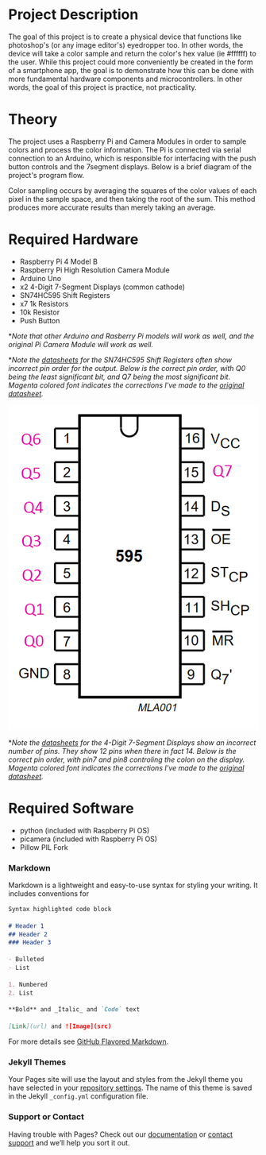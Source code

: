 # Project Description
The goal of this project is to create a physical device that functions like photoshop's (or any image editor's) eyedropper too. In other words, the device will take a color sample and return the color's hex value (ie #ffffff) to the user. While this project could more conveniently be created in the form of a smartphone app, the goal is to demonstrate how this can be done with more fundamental hardware components and microcontrollers. In other words, the goal of this project is practice, not practicality.

# Theory
The project uses a Raspberry Pi and Camera Modules in order to sample colors and process the color information. The Pi is connected via serial connection to an Arduino, which is responsible for interfacing with the push button controls and the 7segment displays. Below is a brief diagram of the project's program flow.

Color sampling occurs by averaging the squares of the color values of each pixel in the sample space, and then taking the root of the sum. This method produces more accurate results than merely taking an average. 

# Required Hardware
- Raspberry Pi 4 Model B
- Raspberry Pi High Resolution Camera Module
- Arduino Uno
- x2 4-Digit 7-Segment Displays (common cathode)
- SN74HC595 Shift Registers
- x7 1k Resistors
- 10k Resistor
- Push Button

*_Note that other Arduino and Rasberry Pi models will work as well, and the original Pi Camera Module will work as well._

*_Note the [datasheets](https://www.ti.com/lit/ds/symlink/sn74hc595.pdf) for the SN74HC595 Shift Registers often show incorrect pin order for the output. Below is the correct pin order, with Q0 being the least significant bit, and Q7 being the most significant bit. Magenta colored font indicates the corrections I've made to the [original datasheet](https://www.ti.com/lit/ds/symlink/sn74hc595.pdf)._

![595](https://raw.githubusercontent.com/khanhptruong/real_eyedropper/gh-pages/docs/assets/595-correction.jpg)

*_Note the [datasheets](https://cdn-shop.adafruit.com/datasheets/865datasheet.pdf) for the 4-Digit 7-Segment Displays show an incorrect number of pins. They show 12 pins when there in fact 14. Below is the correct pin order, with pin7 and pin8 controling the colon on the display. Magenta colored font indicates the corrections I've made to the [original datasheet](https://cdn-shop.adafruit.com/datasheets/865datasheet.pdf)._

# Required Software
- python (included with Raspberry Pi OS)
- picamera (included with Raspberry Pi OS)
- Pillow PIL Fork

### Markdown

Markdown is a lightweight and easy-to-use syntax for styling your writing. It includes conventions for

```markdown
Syntax highlighted code block

# Header 1
## Header 2
### Header 3

- Bulleted
- List

1. Numbered
2. List

**Bold** and _Italic_ and `Code` text

[Link](url) and ![Image](src)
```

For more details see [GitHub Flavored Markdown](https://guides.github.com/features/mastering-markdown/).

### Jekyll Themes

Your Pages site will use the layout and styles from the Jekyll theme you have selected in your [repository settings](https://github.com/khanhptruong/real_eyedropper/settings/pages). The name of this theme is saved in the Jekyll `_config.yml` configuration file.

### Support or Contact

Having trouble with Pages? Check out our [documentation](https://docs.github.com/categories/github-pages-basics/) or [contact support](https://support.github.com/contact) and we’ll help you sort it out.



